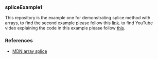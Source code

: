### spliceExample1
This repository is the example one for demonstrating splice method with arrays, to find the second example please follow this [link](). to find YouTube video explaining the code in this example please follow [this]().

### References

- [MDN array splice](https://developer.mozilla.org/en-US/docs/Web/JavaScript/Reference/Global_Objects/Array/splice)
